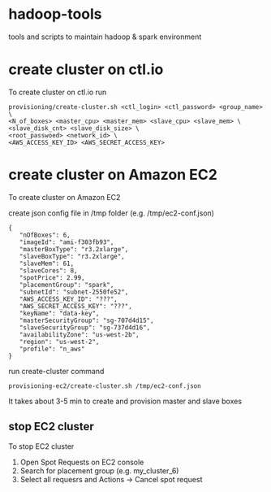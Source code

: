 # hadoop-tools
tools and scripts to maintain hadoop &amp; spark environment

# create cluster on ctl.io
To create cluster on ctl.io run
```
provisioning/create-cluster.sh <ctl_login> <ctl_password> <group_name> \
<N_of_boxes> <master_cpu> <master_mem> <slave_cpu> <slave_mem> \
<slave_disk_cnt> <slave_disk_size> \
<root_passwoed> <network_id> \
<AWS_ACCESS_KEY_ID> <AWS_SECRET_ACCESS_KEY>
```

# create cluster on Amazon EC2
To create cluster on Amazon EC2

create json config file in /tmp folder (e.g. /tmp/ec2-conf.json)
```
{
   "nOfBoxes": 6,
   "imageId": "ami-f303fb93",
   "masterBoxType": "r3.2xlarge",
   "slaveBoxType": "r3.2xlarge",
   "slaveMem": 61,
   "slaveCores": 8,
   "spotPrice": 2.99,
   "placementGroup": "spark",
   "subnetId": "subnet-2550fe52",
   "AWS_ACCESS_KEY_ID": "???",
   "AWS_SECRET_ACCESS_KEY": "???",
   "keyName": "data-key",
   "masterSecurityGroup": "sg-707d4d15",
   "slaveSecurityGroup": "sg-737d4d16",
   "availabilityZone": "us-west-2b",
   "region": "us-west-2",
   "profile": "n_aws"
}
```

run create-cluster command
```
provisioning-ec2/create-cluster.sh /tmp/ec2-conf.json
```
It takes about 3-5 min to create and provision master and slave boxes

## stop EC2 cluster
To stop EC2 cluster

1. Open Spot Requests on EC2 console
2. Search for placement group (e.g. my_cluster_6)
3. Select all requesrs and Actions -> Cancel spot request
